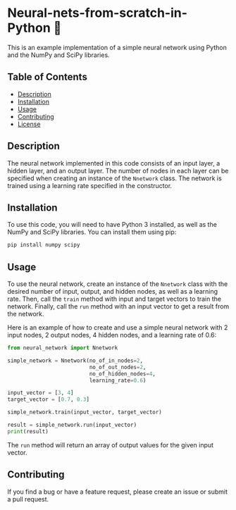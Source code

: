 # Neural-nets-from-scratch-in-Python 🤖


This is an example implementation of a simple neural network using Python and the NumPy and SciPy libraries.

## Table of Contents

- [Description](#description)
- [Installation](#installation)
- [Usage](#usage)
- [Contributing](#contributing)
- [License](#license)

## Description

The neural network implemented in this code consists of an input layer, a hidden layer, and an output layer. The number of nodes in each layer can be specified when creating an instance of the `Nnetwork` class. The network is trained using a learning rate specified in the constructor.

## Installation

To use this code, you will need to have Python 3 installed, as well as the NumPy and SciPy libraries. You can install them using pip:

```sh
pip install numpy scipy
```

## Usage

To use the neural network, create an instance of the `Nnetwork` class with the desired number of input, output, and hidden nodes, as well as a learning rate. Then, call the `train` method with input and target vectors to train the network. Finally, call the `run` method with an input vector to get a result from the network.

Here is an example of how to create and use a simple neural network with 2 input nodes, 2 output nodes, 4 hidden nodes, and a learning rate of 0.6:

```python
from neural_network import Nnetwork

simple_network = Nnetwork(no_of_in_nodes=2, 
                          no_of_out_nodes=2, 
                          no_of_hidden_nodes=4,
                          learning_rate=0.6)

input_vector = [3, 4]
target_vector = [0.7, 0.3]

simple_network.train(input_vector, target_vector)

result = simple_network.run(input_vector)
print(result)
```

The `run` method will return an array of output values for the given input vector.

## Contributing

If you find a bug or have a feature request, please create an issue or submit a pull request.


